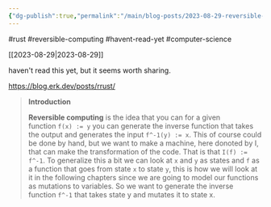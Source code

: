 ```yaml
---
{"dg-publish":true,"permalink":"/main/blog-posts/2023-08-29-reversible-rust-reversible-computing-link-haven-t-read/","noteIcon":""}
---
```


#rust #reversible-computing #havent-read-yet #computer-science

[[2023-08-29\|2023-08-29]]

haven't read this yet, but it seems worth sharing.

https://blog.erk.dev/posts/rrust/

>  **Introduction**
> 
> **Reversible computing** is the idea that you can for a given function `f(x) := y` you can generate the inverse function that takes the output and generates the input `f^-1(y) := x`. This of course could be done by hand, but we want to make a machine, here donoted by I, that can make the transformation of the code. That is that `I(f) := f^-1`. To generalize this a bit we can look at `x` and `y` as states and `f` as a function that goes from state `x` to state `y`, this is how we will look at it in the following chapters since we are going to model our functions as mutations to variables. So we want to generate the inverse function `f^-1` that takes state y and mutates it to state x.


